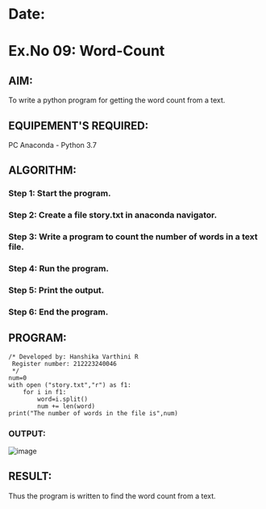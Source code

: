 # Date:
# Ex.No 09: Word-Count
## AIM:
To write a python program for getting the word count from a text.
## EQUIPEMENT'S REQUIRED: 
PC
Anaconda - Python 3.7
## ALGORITHM: 
### Step 1: Start the program.

### Step 2: Create a file story.txt in anaconda navigator.
 
### Step 3: Write a program to count the number of words in a text file.

### Step 4:  Run the program.

### Step 5: Print the output.

### Step 6: End the program.

## PROGRAM:
```
/* Developed by: Hanshika Varthini R
 Register number: 212223240046
 */
num=0
with open ("story.txt","r") as f1:
    for i in f1:
        word=i.split()
        num += len(word)
print("The number of words in the file is",num)
```
### OUTPUT:
![image](https://github.com/user-attachments/assets/257e2449-e3a5-4b93-976e-2797e4f33f48)




## RESULT:
Thus the program is written to find the word count from a text.

